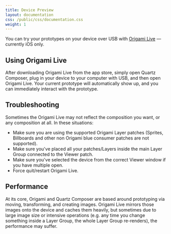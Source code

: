 ```yaml
---
title: Device Preview
layout: documentation
css: /public/css/documentation.css
weight: 1
---
```


You can try your prototypes on your device over USB with [Origami Live](http://itunes.apple.com/app/id942636206) &mdash; currently iOS only.

## Using Origami Live
After downloading Origami Live from the app store, simply open Quartz Composer, plug in your device to your computer with USB, and then open Origami Live. Your current prototype will automatically show up, and you can immediately interact with the prototype.

## Troubleshooting
Sometimes the Origami Live may not reflect the composition you want, or any composition at all. In these situations:

<ul class="bulleted-list">
	<li>Make sure you are using the supported Origami Layer patches (Sprites, Billboards and other non Origami blue consumer patches are not supported).</li>
	<li>Make sure you've placed all your patches/Layers inside the main Layer Group connected to the Viewer patch.</li>
	<li>Make sure you've selected the device from the correct Viewer window if you have multiple open.</li>
	<li>Force quit/restart Origami Live.</li>
</ul>

## Performance
At its core, Origami and Quartz Composer are based around prototyping via moving, transforming, and creating images. Origami Live mirrors those images onto the device and caches them heavily, but sometimes due to large image size or intensive operations (e.g. any time you change something inside a Layer Group, the whole Layer Group re-renders), the performance may suffer.